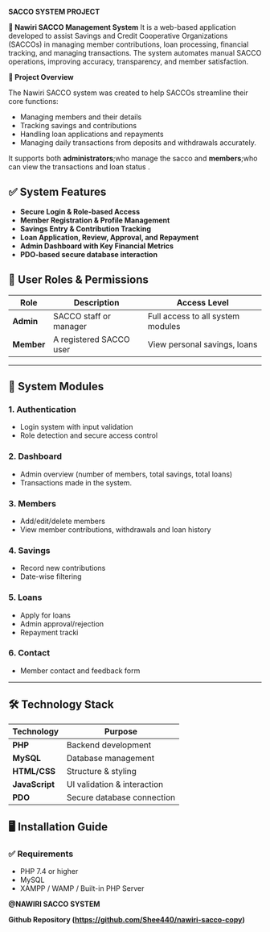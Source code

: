  **SACCO SYSTEM PROJECT**
                  
 **🏦 Nawiri SACCO Management System**
 It is a web-based application developed to assist Savings and Credit Cooperative Organizations (SACCOs) in managing member contributions, loan processing, financial tracking, and managing transactions. The system automates manual SACCO operations, improving accuracy, transparency, and member satisfaction.


**📌 Project Overview**

The Nawiri SACCO system was created to help SACCOs streamline their core functions:
- Managing members and their details
- Tracking savings and contributions
- Handling loan applications and repayments
- Managing daily transactions from deposits and withdrawals accurately.

It supports both **administrators**;who manage the sacco  and **members**;who can view the transactions and loan status .

## ✅ System Features

- **Secure Login & Role-based Access**
- **Member Registration & Profile Management**
- **Savings Entry & Contribution Tracking**
- **Loan Application, Review, Approval, and Repayment**
- **Admin Dashboard with Key Financial Metrics**
- **PDO-based secure database interaction**
  

## 👤 User Roles & Permissions

| Role         | Description                                | Access Level                     |
|--------------|--------------------------------------------|----------------------------------|
| **Admin**    | SACCO staff or manager                     | Full access to all system modules |
| **Member**   | A registered SACCO user                    | View personal savings, loans     |

---

## 🧩 System Modules

### 1. **Authentication**
- Login system with input validation
- Role detection and secure access control

### 2. **Dashboard**
- Admin overview (number of members, total savings, total loans)
- Transactions made in the system.

### 3. **Members**
- Add/edit/delete members
- View member contributions, withdrawals and loan history

### 4. **Savings**
- Record new contributions
- Date-wise filtering

### 5. **Loans**
- Apply for loans
- Admin approval/rejection
- Repayment tracki

### 6. **Contact**
- Member contact and feedback form

---

## 🛠️ Technology Stack

| Technology     | Purpose                     |
|----------------|-----------------------------|
| **PHP**        | Backend development         |
| **MySQL**      | Database management         |
| **HTML/CSS**   | Structure & styling         |
| **JavaScript** | UI validation & interaction |
| **PDO**        | Secure database connection  |



## 🖥️ Installation Guide

### ✅ Requirements
- PHP 7.4 or higher
- MySQL
- XAMPP / WAMP / Built-in PHP Server

  
**@NAWIRI SACCO SYSTEM**

**Github Repository (https://github.com/Shee440/nawiri-sacco-copy)**

